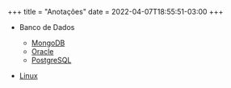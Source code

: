 +++
title = "Anotações"
date = 2022-04-07T18:55:51-03:00
+++


- Banco de Dados
  - [MongoDB](/anotacoes/banco-de-dados/mongodb/)
  - [Oracle](/anotacoes/banco-de-dados/oracle/)
  - [PostgreSQL](/anotacoes/banco-de-dados/postgresql/)


- [Linux](/anotacoes/linux/)

